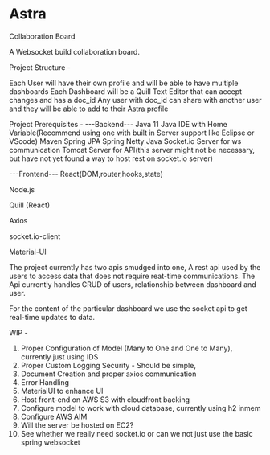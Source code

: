 # Astra
Collaboration Board


A Websocket build collaboration board.

Project Structure - 

Each User will have their own profile and will be able to have multiple dashboards
Each Dashboard will be a Quill Text Editor that can accept changes and has a doc_id
Any user with doc_id can share with another user and they will be able to add to their Astra profile

Project Prerequisites -
---Backend---
Java 11
Java IDE with Home Variable(Recommend using one with built in Server support like Eclipse or VScode)
Maven
Spring JPA
Spring Netty Java Socket.io Server for ws communication
Tomcat Server for API(this server might not be necessary, but have not yet found a way to host rest on socket.io server)

---Frontend---
React(DOM,router,hooks,state)

Node.js

Quill (React)

Axios

socket.io-client

Material-UI

The project currently has two apis smudged into one, A rest api used by the users to access
data that does not require reat-time communications.
The Api currently handles CRUD of users, relationship between dashboard and user.

For the content of the particular dashboard we use the socket api to get real-time updates to data.


WIP - 
1) Proper Configuration of Model (Many to One and One to Many), currently just using IDS
2) Proper Custom Logging Security - Should be simple,
3) Document Creation and proper axios communication
4) Error Handling
5) MaterialUI to enhance UI
6) Host front-end on AWS S3 with cloudfront backing
7) Configure model to work with cloud database, currently using h2 inmem
8) Configure AWS AIM
9) Will the server be hosted on EC2?
10) See whether we really need socket.io or can we not just use the basic spring websocket

